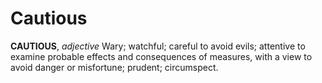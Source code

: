 # Cautious

**CAUTIOUS**, _adjective_ Wary; watchful; careful to avoid evils; attentive to examine probable effects and consequences of measures, with a view to avoid danger or misfortune; prudent; circumspect.